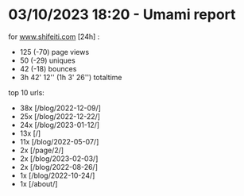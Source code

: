 # 03/10/2023 18:20 - Umami report
for www.shifeiti.com [24h] :

 - 125 (-70) page views
 - 50 (-29) uniques
 - 42 (-18) bounces
 - 3h 42' 12'' (1h 3' 26'') totaltime


top 10 urls:
 - 38x [/blog/2022-12-09/]
 - 25x [/blog/2022-12-22/]
 - 24x [/blog/2023-01-12/]
 - 13x [/]
 - 11x [/blog/2022-05-07/]
 - 2x [/page/2/]
 - 2x [/blog/2023-02-03/]
 - 2x [/blog/2022-08-26/]
 - 1x [/blog/2022-10-24/]
 - 1x [/about/]


